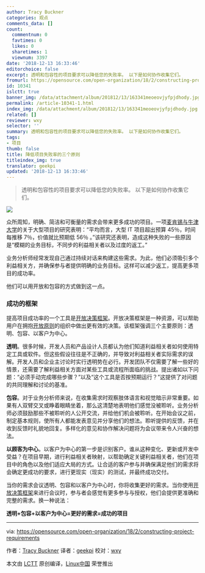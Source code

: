 ```yaml
---
author: Tracy Buckner
categories: 观点
comments_data: []
count:
  commentnum: 0
  favtimes: 0
  likes: 0
  sharetimes: 1
  viewnum: 3397
date: '2018-12-13 16:33:46'
editorchoice: false
excerpt: 透明和包容性的项目要求可以降低您的失败率。 以下是如何协作收集它们。
fromurl: https://opensource.com/open-organization/18/2/constructing-project-requirements
id: 10341
islctt: true
banner_img: /data/attachment/album/201812/13/163341meoeovjyfpjdhody.jpg
permalink: /article-10341-1.html
index_img: /data/attachment/album/201812/13/163341meoeovjyfpjdhody.jpg.thumb.jpg
related: []
reviewer: wxy
selector: ''
summary: 透明和包容性的项目要求可以降低您的失败率。 以下是如何协作收集它们。
tags:
- 项目
thumb: false
title: 降低项目失败率的三个原则
titleindex_img: true
translator: geekpi
updated: '2018-12-13 16:33:46'
---
```



> 
> 透明和包容性的项目要求可以降低您的失败率。 以下是如何协作收集它们。
> 
> 
> 


![](/data/attachment/album/201812/13/163341meoeovjyfpjdhody.jpg)


众所周知，明确、简洁和可衡量的需求会带来更多成功的项目。一项[麦肯锡与牛津大学](http://calleam.com/WTPF/?page_id=1445)的关于大型项目的研究表明：“平均而言，大型 IT 项目超出预算 45％，时间每推移 7％，价值就比预期低 56％ 。”该研究还表明，造成这种失败的一些原因是“模糊的业务目标，不同步的利益相关者以及过度的返工。”


业务分析师经常发现自己通过持续对话来构建这些需求。为此，他们必须吸引多个利益相关方，并确保参与者提供明确的业务目标。这样可以减少返工，提高更多项目的成功率。


他们可以用开放和包容的方式做到这一点。


### 成功的框架


提高项目成功率的一个工具是[开放决策框架](https://opensource.com/open-organization/resources/open-decision-framework)。开放决策框架是一种资源，可以帮助用户在拥抱[开放原则](https://opensource.com/open-organization/resources/open-org-definition)的组织中做出更有效的决策。该框架强调三个主要原则：透明、包容、以客户为中心。


**透明**。很多时候，开发人员和产品设计人员都认为他们知道利益相关者如何使用特定工具或软件。但这些假设往往是不正确的，并导致对利益相关者实际需求的误解。开发人员和企业主讨论时实行透明势在必行。开发团队不仅需要了解一些好的情景，还需要了解利益相关方面对某些工具或流程所面临的挑战。提出诸如以下问题：“必须手动完成哪些步骤？”以及“这个工具是否按预期运行？”这提供了对问题的共同理解和讨论的基准。


**包容**。对于业务分析师来说，在收集需求时观察肢体语言和视觉暗示非常重要。如果有人双臂交叉或睁着眼睛坐着，那么这清楚地表明他们感觉没被聆听。业务分析师必须鼓励那些不被聆听的人公开交流，并给他们机会被聆听。在开始会议之前，制定基本规则，使所有人都能发表意见并分享他们的想法。聆听提供的反馈，并在收到反馈时礼貌地回复。多样化的意见和协作解决问题将为会议带来令人兴奋的想法。


**以顾客为中心**。以客户为中心的第一步是识别客户。谁从这种变化、更新或开发中受益？在项目早期，进行利益相关者映射，以帮助确定关键利益相关者，他们在项目中的角色以及他们适应大局的方式。让合适的客户参与并确保满足他们的需求将会确定更成功的要求，进行更现实（现实）的测试，并最终成功交付。


当你的需求会议透明、包容和以客户为中心时，你将收集更好的需求。当你使用[开放决策框架](https://opensource.com/open-organization/16/6/introducing-open-decision-framework)来进行会议时，参与者会感觉有更多参与与授权，他们会提供更准确和完整的需求。换一种说法：


**透明+包容+以客户为中心=更好的需求=成功的项目**




---


via: <https://opensource.com/open-organization/18/2/constructing-project-requirements>


作者：[Tracy Buckner](https://opensource.com/users/tracyb) 译者：[geekpi](https://github.com/geekpi) 校对：[wxy](https://github.com/wxy)


本文由 [LCTT](https://github.com/LCTT/TranslateProject) 原创编译，[Linux中国](https://linux.cn/) 荣誉推出